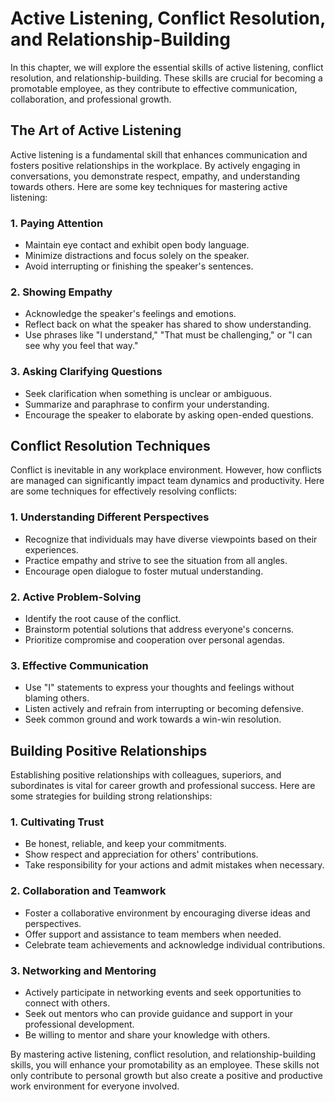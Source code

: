 Active Listening, Conflict Resolution, and Relationship-Building
=========================================================================

In this chapter, we will explore the essential skills of active listening, conflict resolution, and relationship-building. These skills are crucial for becoming a promotable employee, as they contribute to effective communication, collaboration, and professional growth.

The Art of Active Listening
--------------------------------------

Active listening is a fundamental skill that enhances communication and fosters positive relationships in the workplace. By actively engaging in conversations, you demonstrate respect, empathy, and understanding towards others. Here are some key techniques for mastering active listening:

### 1. Paying Attention

* Maintain eye contact and exhibit open body language.
* Minimize distractions and focus solely on the speaker.
* Avoid interrupting or finishing the speaker's sentences.

### 2. Showing Empathy

* Acknowledge the speaker's feelings and emotions.
* Reflect back on what the speaker has shared to show understanding.
* Use phrases like "I understand," "That must be challenging," or "I can see why you feel that way."

### 3. Asking Clarifying Questions

* Seek clarification when something is unclear or ambiguous.
* Summarize and paraphrase to confirm your understanding.
* Encourage the speaker to elaborate by asking open-ended questions.

Conflict Resolution Techniques
-----------------------------------------

Conflict is inevitable in any workplace environment. However, how conflicts are managed can significantly impact team dynamics and productivity. Here are some techniques for effectively resolving conflicts:

### 1. Understanding Different Perspectives

* Recognize that individuals may have diverse viewpoints based on their experiences.
* Practice empathy and strive to see the situation from all angles.
* Encourage open dialogue to foster mutual understanding.

### 2. Active Problem-Solving

* Identify the root cause of the conflict.
* Brainstorm potential solutions that address everyone's concerns.
* Prioritize compromise and cooperation over personal agendas.

### 3. Effective Communication

* Use "I" statements to express your thoughts and feelings without blaming others.
* Listen actively and refrain from interrupting or becoming defensive.
* Seek common ground and work towards a win-win resolution.

Building Positive Relationships
------------------------------------------

Establishing positive relationships with colleagues, superiors, and subordinates is vital for career growth and professional success. Here are some strategies for building strong relationships:

### 1. Cultivating Trust

* Be honest, reliable, and keep your commitments.
* Show respect and appreciation for others' contributions.
* Take responsibility for your actions and admit mistakes when necessary.

### 2. Collaboration and Teamwork

* Foster a collaborative environment by encouraging diverse ideas and perspectives.
* Offer support and assistance to team members when needed.
* Celebrate team achievements and acknowledge individual contributions.

### 3. Networking and Mentoring

* Actively participate in networking events and seek opportunities to connect with others.
* Seek out mentors who can provide guidance and support in your professional development.
* Be willing to mentor and share your knowledge with others.

By mastering active listening, conflict resolution, and relationship-building skills, you will enhance your promotability as an employee. These skills not only contribute to personal growth but also create a positive and productive work environment for everyone involved.
